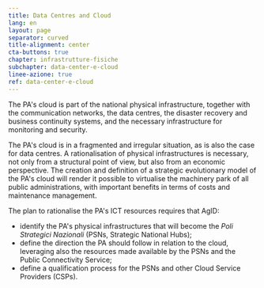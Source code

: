 ```yaml
---
title: Data Centres and Cloud
lang: en
layout: page
separator: curved
title-alignment: center
cta-buttons: true
chapter: infrastrutture-fisiche
subchapter: data-center-e-cloud
linee-azione: true
ref: data-center-e-cloud
---
```

The PA's cloud is part of the national physical infrastructure, together with the communication networks, the data centres, the disaster recovery and business continuity systems, and the necessary infrastructure for monitoring and security.

The PA's cloud is in a fragmented and irregular situation, as is also the case for data centres. A rationalisation of physical infrastructures is necessary, not only from a structural point of view, but also from an economic perspective. The creation and definition of a strategic evolutionary model of the PA's cloud will render it possible to virtualise the machinery park of all public administrations, with important benefits in terms of costs and maintenance management.

The plan to rationalise the PA&#39;s ICT resources requires that AgID:

- identify the PA's physical infrastructures that will become the *Poli Strategici Nazionali* (PSNs, Strategic National Hubs);
- define the direction the PA should follow in relation to the cloud, leveraging also the resources made available by the PSNs and the Public Connectivity Service;
- define a qualification process for the PSNs and other Cloud Service Providers (CSPs).
